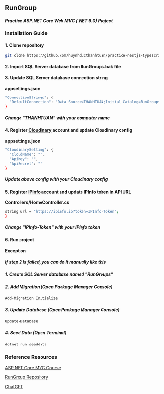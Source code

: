 ## RunGroup

##### Practice ASP.NET Core Web MVC (.NET 6.0) Project

### Installation Guide

#### 1. Clone repository

```bash
git clone https://github.com/huynhducthanhtuan/practice-nestjs-typescript.git
```

#### 2. Import SQL Server database from RunGroups.bak file

#### 3. Update SQL Server database connection string

**appsettings.json**

```bash
"ConnectionStrings": {
  "DefaultConnection": "Data Source=THANHTUAN;Initial Catalog=RunGroups;Integrated Security=True;Connect Timeout=30;Encrypt=False;Trust Server Certificate=False;Application Intent=ReadWrite;Multi Subnet Failover=False"
}
```

##### Change "THANHTUAN" with your computer name

#### 4. Register [Cloudinary](https://cloudinary.com/) account and update Cloudinary config

**appsettings.json**

```bash
"CloudinarySetting": {
  "CloudName": "",
  "ApiKey": "",
  "ApiSecret": ""
}
```

##### Update above config with your Cloudinary config

#### 5. Register [IPInfo](https://ipinfo.io/) account and update IPInfo token in API URL

**Controllers/HomeController.cs**

```bash
string url = "https://ipinfo.io?token=IPInfo-Token";
}
```

##### Change "IPInfo-Token" with your IPInfo token

#### 6. Run project

#### Exception

##### If step 2 is failed, you can do it manually like this

##### 1. Create SQL Server database named "RunGroups"

##### 2. Add Migration (Open Package Manager Console)

```bash
Add-Migration Initialize
```

##### 3. Update Database (Open Package Manager Console)

```bash
Update-Database
```

##### 4. Seed Data (Open Terminal)

```bash
dotnet run seeddata
```

### Reference Resources

[ASP.NET Core MVC Course](https://www.youtube.com/playlist?list=PL82C6-O4XrHde_urqhKJHH-HTUfTK6siO/)

[RunGroup Repository](https://github.com/teddysmithdev/RunGroop/)

[ChatGPT](https://chat.openai.com/)
